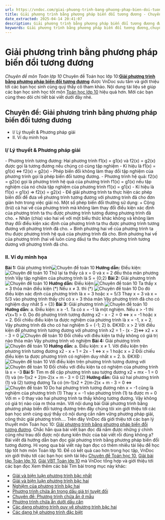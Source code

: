```yaml
---
url: https://vndoc.com/giai-phuong-trinh-bang-phuong-phap-bien-doi-tuong-duong-186745
title: Giải phương trình bằng phương pháp biến đổi tương đương - Chuyên đề môn Toán lớp 10 - VnDoc.com
date_extracted: 2025-04-14 20:41:07
description: Giải phương trình bằng phương pháp biến đổi tương đương được VnDoc sưu tầm và giới thiệu các bài chuyên đề môn Toán học lớp 10 tới các bạn học sinh và quý thầy cô tham khảo
keywords: Giải phương trình bằng phương pháp biến đổi tương đương,chuyên đề Giải phương trình bằng phương pháp biến đổi tương đương,giải toán 10,giải bài tập toán học 10,để học tốt môn toán lớp 10,chuyên đề toán lớp 10,chuyên đề toán học 10,trắc nghiệm Giải phương trình bằng phương pháp biến đổi tương đương
---
```


# Giải phương trình bằng phương pháp biến đổi tương đương
 _Chuyên đề môn Toán lớp 10_
Chuyên đề Toán học lớp 10:[**Giải phương trình bằng phương pháp biến đổi tương đương**](<https://vndoc.com/giai-phuong-trinh-bang-phuong-phap-bien-doi-tuong-duong-186745>) được VnDoc sưu tầm và giới thiệu tới các bạn học sinh cùng quý thầy cô tham khảo. Nội dung tài liệu sẽ giúp các bạn học sinh học tốt môn [Toán học lớp 10](<https://vndoc.com/toan-lop10>) hiệu quả hơn. Mời các bạn cùng theo dõi chi tiết bài viết dưới đây nhé.
## Chuyên đề: Giải phương trình bằng phương pháp biến đổi tương đương
  * I/ Lý thuyết & Phương pháp giải
  * II. Ví dụ minh họa

### I/ Lý thuyết & Phương pháp giải
\- Phương trình tương đương: Hai phương trình f1\(x\) = g1\(x\) và f2\(x\) = g2\(x\) được gọi là tương đương nếu chúng có cùng tập nghiệm
\- Kí hiệu là f1\(x\) = g1\(x\) ⇔ f2\(x\) = g2\(x\)
\- Phép biến đổi không làm thay đổi tập nghiệm của phương trình gọi là phép biến đổi tương đương.
\- Phương trình hệ quả: f2\(x\) = g2\(x\) gọi là phương trình hệ quả của phương trình f1\(x\) = g1\(x\) nếu tập nghiệm của nó chứa tập nghiệm của phương trình f1\(x\) = g1\(x\)
\- Kí hiệu là f1\(x\) = g1\(x\) ⇒ f2\(x\) = g2\(x\)
\- Để giải phương trình ta thực hiện các phép biến đổi để đưa về phương trình tương đương với phương trình đã cho đơn giản hơn trong việc giải nó. Một số phép biến đổi thường sử dụng:
\+ Cộng \(trừ\) cả hai vế của phương trình mà không làm thay đổi điều kiện xác định của phương trình ta thu được phương trình tương đương phương trình đã cho.
\+ Nhân \(chia\) vào hai vế với một biểu thức khác không và không làm thay đổi điều kiện xác định của phương trình ta thu được phương trình tương đương với phương trình đã cho.
\+ Bình phương hai vế của phương trình ta thu được phương trình hệ quả của phương trình đã cho.
Bình phương hai vế của phương trình \(hai vế luôn cùng dấu\) ta thu được phương trình tương đương với phương trình đã cho.
### II. Ví dụ minh họa
**Bài 1:** Giải phương trình![Chuyên đề toán 10](https://i.vdoc.vn/data/image/2019/10/25/giai-phuong-trinh-bang-phuong-phap-bien-doi-tuong-duong-1.png)
**Hướng dẫn:**
Điều kiện:
![Chuyên đề toán 10](https://i.vdoc.vn/data/image/2019/10/25/giai-phuong-trinh-bang-phuong-phap-bien-doi-tuong-duong-2.png)
Thử lại ta thấy cả x = 0 và x = 2 đều thỏa mãn phương trình
Vậy tập nghiệm của phương trình là S = \{0;2\}
**Bài 2:** Giải phương trình![Chuyên đề toán 10](https://i.vdoc.vn/data/image/2019/10/25/giai-phuong-trinh-bang-phuong-phap-bien-doi-tuong-duong-3.png)
**Hướng dẫn:**
Điều kiện:![Chuyên đề toán 10](https://i.vdoc.vn/data/image/2019/10/25/giai-phuong-trinh-bang-phuong-phap-bien-doi-tuong-duong-4.png)
Ta thấy x = 3 thỏa mãn điều kiện \(\*\)
Nếu x ≠ 3. thì \(\*\)
![Chuyên đề toán 10](https://i.vdoc.vn/data/image/2019/10/25/giai-phuong-trinh-bang-phuong-phap-bien-doi-tuong-duong-5.png)
Do đó điều kiện xác định của phương trình là x = 3 hoặc x = 5/3
Thay x = 3 và x = 5/3 vào phương trình thấy chỉ có x = 3 thỏa mãn
Vậy phương trình đã cho có nghiệm duy nhất S = \{3\}
**Bài 3:** Giải phương trình
![Chuyên đề toán 10](https://i.vdoc.vn/data/image/2019/10/25/giai-phuong-trinh-bang-phuong-phap-bien-doi-tuong-duong-6.png)
**Hướng dẫn:**
a. Điều kiện: x ≥ -1.
Ta có x = -1 là một nghiệm.
Nếu x > -1 thì √\(x+1\) > 0\. Do đó phương trình tương đương
x2 \- x - 2 = 0 ⇔ x = -1 hoặc x = 2.
Đối chiếu điều kiện ta được nghiệm của phương trình là x = -1, x = 2.
Vậy phương trình đã cho có hai nghiệm S = \{-1; 2\}
b. ĐKXĐ: x > 2
Với điều kiện để phương trình tương đương với phương trình
x2 = 1 - \(x - 2\)⇔ x2 \+ x - 3 = 0
![Chuyên đề toán 10](https://i.vdoc.vn/data/image/2019/10/25/giai-phuong-trinh-bang-phuong-phap-bien-doi-tuong-duong-7.png)
Đối chiếu với điều kiện ta thấy không có giá trị nào thỏa mãn
Vậy phương trình vô nghiệm
**Bài 4:** Giải phương trình
![Chuyên đề toán 10](https://i.vdoc.vn/data/image/2019/10/25/giai-phuong-trinh-bang-phuong-phap-bien-doi-tuong-duong-8.png)
**Hướng dẫn:**
a. Điều kiện: x ≠ 1.
Với điều kiện trên phương trình tương đương x2 \- x + 1 = 2x - 1 ⇔ x = 1 hoặc x = 2
Đối chiếu điều kiện ta được phương trình có nghiệm duy nhất x = 2.
b. ĐKXĐ : ![Chuyên đề toán 10](https://i.vdoc.vn/data/image/2019/10/25/giai-phuong-trinh-bang-phuong-phap-bien-doi-tuong-duong-9.png)
Với điều kiện trên phương trình tương đương với
![Chuyên đề toán 10](https://i.vdoc.vn/data/image/2019/10/25/giai-phuong-trinh-bang-phuong-phap-bien-doi-tuong-duong-10.png)
Đối chiếu với điều kiện ta có nghiệm của phương trình là x = -3
**Bài 5:** Tìm m để cặp phương trình sau tương đương
x2 \+ mx - 1 = 0 \(1\) và \(m-1\)x2 \+ 2\(m-2\)x + m - 3 = 0 \(2\)
**Hướng dẫn:**
Giả sử hai phương trình \(1\) và \(2\) tương đương
Ta có \(m-1\)x2 \+ 2\(m-2\)x + m - 3 = 0
⇔ ![Chuyên đề toán 10](https://i.vdoc.vn/data/image/2019/10/25/giai-phuong-trinh-bang-phuong-phap-bien-doi-tuong-duong-11.png)
Do hai phương trình tương đương nên x = -1 cũng là nghiệm của phương trình \(1\)
Thay x = -1 vào phương trình \(1\) ta được m = 0
Với m = 0 thay vào hai phương trình ta thấy không tương đương.
Vậy không có giá trị nào của m thỏa mãn.
Với nội dung bài Giải phương trình bằng phương pháp biến đổi tương đương trên đây chúng tôi xin giới thiệu tới các bạn học sinh cùng quý thầy cô nội dung cần nắm vững phương pháp giải, công thức giải phương trình....
Trên đây VnDoc đã giới thiệu tới các bạn lý thuyết môn Toán học 10: [Giải phương trình bằng phương pháp biến đổi tương đương](<https://vndoc.com/giai-phuong-trinh-bang-phuong-phap-bien-doi-tuong-duong-186745>). Chắc hẳn qua bài viết bạn đọc đã nắm được những ý chính cũng như trau dồi được nội dung kiến thức của bài viết rồi đúng không ạ? Bài viết đã hướng dẫn bạn đọc giải phương trình bằng phương pháp biến đổi tương đương. Hi vọng qua bài viết này bạn đọc có thêm nhiều tài liệu để học tập tốt hơn môn Toán lớp 10. Để có kết quả cao hơn trong học tập, VnDoc xin giới thiệu tới các bạn học sinh tài liệu [Chuyên đề Toán học 10](<https://vndoc.com/chuyen-de-toan10>), [Giải bài tập Toán lớp 10](<https://vndoc.com/giai-toan-lop10>), [Giải VBT Toán lớp 10](<https://vndoc.com/giai-vo-bt-toan10>) mà VnDoc tổng hợp và giới thiệu tới các bạn đọc
Xem thêm các bài Tìm bài trong mục này khác:
  * [Giải và biện luận phương trình bậc nhất](</giai-va-bien-luan-phuong-trinh-bac-nhat-186749>)
  * [Giải và biện luận phương trình bậc hai](</giai-va-bien-luan-phuong-trinh-bac-hai-186753>)
  * [Nghiệm của phương trình bậc hai](</nghiem-cua-phuong-trinh-bac-hai-186755>)
  * [Phương trình chứa ẩn trong dấu giá trị tuyệt đối](</phuong-trinh-chua-an-trong-dau-gia-tri-tuyet-doi-186758>)
  * [Chuyên đề: Phương trình chứa ẩn ở mẫu](</chuyen-de-phuong-trinh-chua-an-o-mau-186763>)
  * [Phương trình chứa ẩn dưới dấu căn](</phuong-trinh-chua-an-duoi-dau-can-186767>)
  * [Các dạng phương trình quy về phương trình bậc hai](</cac-dang-phuong-trinh-quy-ve-phuong-trinh-bac-hai-186768>)
  * [Các dạng hệ phương trình đặc biệt](</cac-dang-he-phuong-trinh-dac-biet-186769>)

